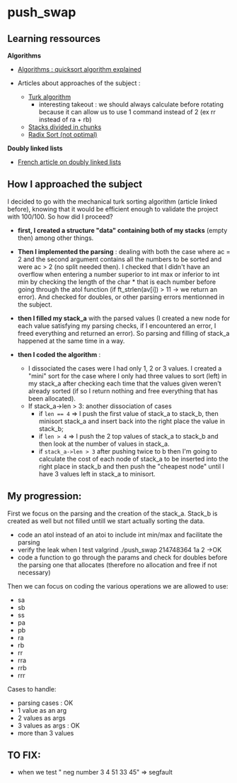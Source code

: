 # push_swap

## Learning ressources

**Algorithms**

- [Algorithms : quicksort algorithm explained](https://medium.com/karuna-sehgal/a-quick-explanation-of-quick-sort-7d8e2563629b)

- Articles about approaches of the subject :
  - [Turk algorithm](https://medium.com/@ayogun/push-swap-c1f5d2d41e97)
      * interesting takeout : we should always calculate before rotating because it can allow us to use 1 command instead of 2 (ex rr instead of ra + rb)
  - [Stacks divided in chunks](https://medium.com/@jamierobertdawson/push-swap-the-least-amount-of-moves-with-two-stacks-d1e76a71789a)
  - [Radix Sort (not optimal)](https://medium.com/nerd-for-tech/push-swap-tutorial-fa746e6aba1e)
 
**Doubly linked lists**

- [French article on doubly linked lists](http://sdz.tdct.org/sdz/les-listes-doublement-chainees-en-langage-c.html)

## How I approached the subject

I decided to go with the mechanical turk sorting algorithm (article linked before), knowing that it would be efficient enough to validate the project with 100/100. So how did I proceed?

- **first, I created a structure "data" containing both of my stacks** (empty then) among other things. 

- **Then I implemented the parsing** : dealing with both the case where ac = 2 and the second argument contains all the numbers to be sorted and were ac > 2 (no split needed then). I checked that I didn't have an overflow when entering a number superior to int max or inferior to int min by checking the length of the char * that is each number before going through the atol function (if ft_strlen(av[i]) > 11 -> we return an error). And checked for doubles, or other parsing errors mentionned in the subject.

- **then I filled my stack_a** with the parsed values (I created a new node for each value satisfying my parsing checks, if I encountered an error, I freed everything and returned an error). So parsing and filling of stack_a happened at the same time in a way.

- **then I coded the algorithm** :
    - I dissociated the cases were I had only 1, 2 or 3 values. I created a "mini" sort for the case where I only had three values to sort (left) in my stack_a after checking each time that the values given weren't already sorted (if so I return nothing and free everything that has been allocated).
    - If stack_a->len > 3: another dissociation of cases
        - if ```len == 4``` => I push the first value of stack_a to stack_b, then minisort stack_a and insert back into             the right place the value in stack_b;
        - if ```len > 4``` => I push the 2 top values of stack_a to stack_b and then look at the number of values in stack_a.
        - if ```stack_a->len > 3``` after pushing twice to b then I'm going to calculate the cost of each node of stack_a to be inserted into the right place in stack_b and then push the "cheapest node" until I have 3 values left in stack_a to minisort.

## My progression:

First we focus on the parsing and the creation of the stack_a. Stack_b is created as well but not filled untill we start actually sorting the data.

- code an atol instead of an atoi to include int min/max and facilitate the parsing
- verify the leak when I test valgrind ./push_swap 214748364 1a 2 ->OK
- code a function to go through the params and check for doubles before the parsing one that allocates (therefore no allocation and free if not necessary)

Then we can focus on coding the various operations we are allowed to use: 
- sa
- sb
- ss
- pa
- pb
- ra
- rb
- rr
- rra
- rrb
- rrr

Cases to handle:
- parsing cases : OK
- 1 value as an arg
- 2 values as args
- 3 values as args : OK
- more than 3 values

## TO FIX:

- when we test " neg number 3 4 51 33 45" => segfault

